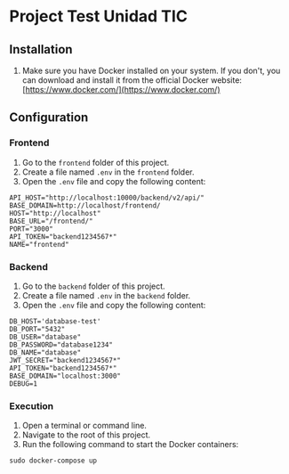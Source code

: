 # Project Test Unidad TIC

## Installation

1. Make sure you have Docker installed on your system. If you don't, you can download and install it from the official Docker website: [https://www.docker.com/](https://www.docker.com/)

## Configuration

### Frontend

1. Go to the `frontend` folder of this project.
2. Create a file named `.env` in the `frontend` folder.
3. Open the `.env` file and copy the following content:

```plaintext
API_HOST="http://localhost:10000/backend/v2/api/"
BASE_DOMAIN=http://localhost/frontend/
HOST="http://localhost"
BASE_URL="/frontend/"
PORT="3000"
API_TOKEN="backend1234567*"
NAME="frontend"
```

### Backend

1. Go to the `backend` folder of this project.
2. Create a file named `.env` in the `backend` folder.
3. Open the `.env` file and copy the following content:

```BASE_URL="/backend/v2/api/"
DB_HOST='database-test'
DB_PORT="5432"
DB_USER="database"
DB_PASSWORD="database1234"
DB_NAME="database"
JWT_SECRET="backend1234567*"
API_TOKEN="backend1234567*"
BASE_DOMAIN="localhost:3000"
DEBUG=1
```

### Execution

1. Open a terminal or command line.
2. Navigate to the root of this project.
3. Run the following command to start the Docker containers:

```
sudo docker-compose up
```
